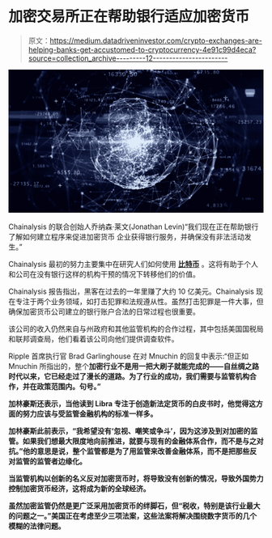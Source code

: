 # 加密交易所正在帮助银行适应加密货币

> 原文：<https://medium.datadriveninvestor.com/crypto-exchanges-are-helping-banks-get-accustomed-to-cryptocurrency-4e91c99d4eca?source=collection_archive---------12----------------------->

![](img/63bdcd8afb8b850c2ebc7a8c0ce51b6b.png)

Chainalysis 的联合创始人乔纳森·莱文(Jonathan Levin)“我们现在正在帮助银行了解如何建立程序来促进加密货币 企业获得银行服务，并确保没有非法活动发生。”

Chainalysis 最初的努力主要集中在研究人们如何使用 [**比特币**](https://www.thecoinrepublic.com/bitcoin-accepted-3-million-on-valletta-palazzo-mansion-in-malta-which-is-on-sale/) 。这将有助于个人和公司在没有银行这样的机构干预的情况下转移他们的价值。

Chainalysis 报告指出，黑客在过去的一年里赚了大约 10 亿美元。Chainalysis 现在专注于两个业务领域，如打击犯罪和法规遵从性。虽然打击犯罪是一件大事，但确保加密货币公司建立的银行账户合法的日常过程也很重要。

该公司的收入仍然来自与州政府和其他监管机构的合作过程，其中包括美国国税局和联邦调查局，他们看着该公司向他们提供调查软件。

Ripple 首席执行官 Brad Garlinghouse 在对 Mnuchin 的回复中表示:“但正如 Mnuchin 所指出的，整个[](https://www.thecoinrepublic.com/crypto-2019-experts-predict-adoption-but-also-losses/)**加密行业不是用一把大刷子就能完成的——自丝绸之路时代以来，它已经走过了漫长的道路。为了行业的成功，我们需要与监管机构合作，并在政策范围内。句号。”**

**加林豪斯还表示，当他读到 Libra 专注于创造新法定货币的白皮书时，他觉得这方面的努力应该与受监管金融机构的标准一样多。**

**加林豪斯此前表示，“我希望没有‘忽视、嘲笑或争斗’，因为这涉及到对加密的监管。如果我们想最大限度地向前推进，就要与现有的金融体系合作，而不是与之对抗。”他的意思是说，整个监管都是为了用监管来改善金融体系，而不是把那些反对监管的监管者边缘化。**

**当监管机构以创新的名义反对加密货币时，将导致没有创新的情况，导致外国势力控制加密货币经济，这将成为新的全球经济。**

**虽然加密监管仍然是更广泛采用加密货币的绊脚石，但“税收，特别是该行业最大的问题之一。”美国正在考虑至少三项法案，这些法案将解决围绕数字货币的几个模糊的法律问题。**